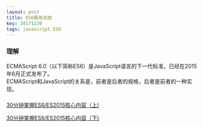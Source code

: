 ```yaml
---
layout: post
title: ES6极简总结
key: 20171230
tags: javascript ES6
---
```

### 理解
ECMAScript 6.0（以下简称ES6）是JavaScript语言的下一代标准，已经在2015年6月正式发布了。   
ECMAScript和JavaScript的关系是，前者是后者的规格，后者是前者的一种实现。
###

[30分钟掌握ES6/ES2015核心内容（上)](https://segmentfault.com/a/1190000004365693)   

[30分钟掌握ES6/ES2015核心内容（下)](https://segmentfault.com/a/1190000004368132)